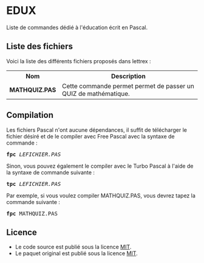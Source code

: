 # EDUX
Liste de commandes dédié à l'éducation écrit en Pascal. 

<h2>Liste des fichiers</h3>

Voici la liste des différents fichiers proposés dans lettrex :

<table>
  <tr>
    <th>Nom</th>
    <th>Description</th>
  </tr>
  <tr>
      <td><b>MATHQUIZ.PAS</b></td>
      <td>Cette commande permet permet de passer un QUIZ de mathématique.</td>
  </tr>  
 </table>

<h2>Compilation</h2>
	
Les fichiers Pascal n'ont aucune dépendances, il suffit de télécharger le fichier désiré et de le compiler avec Free Pascal avec la syntaxe de commande  :

<pre><b>fpc</b> <i>LEFICHIER.PAS</i></pre>
	
Sinon, vous pouvez également le compiler avec le Turbo Pascal à l'aide de la syntaxe de commande suivante :	

<pre><b>tpc</b> <i>LEFICHIER.PAS</i></pre>
	
Par exemple, si vous voulez compiler MATHQUIZ.PAS, vous devrez tapez la commande suivante :

<pre><b>fpc</b> MATHQUIZ.PAS</pre>

<h2>Licence</h2>
<ul>
 <li>Le code source est publié sous la licence <a href="https://github.com/gladir/EDUX/blob/main/LICENSE">MIT</a>.</li>
 <li>Le paquet original est publié sous la licence <a href="https://github.com/gladir/EDUX/blob/main/LICENSE">MIT</a>.</li>
</ul>
